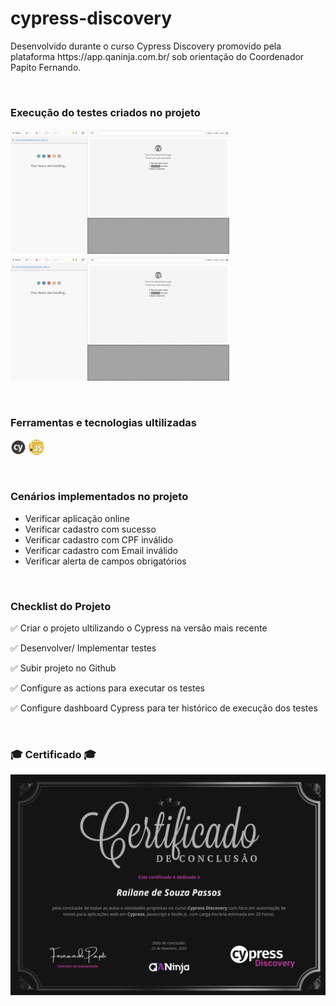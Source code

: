 <h1>cypress-discovery</h1>
<p>Desenvolvido durante o curso Cypress Discovery promovido pela plataforma https://app.qaninja.com.br/ sob orientação do Coordenador Papito Fernando.</p>

<br><h3>Execução do testes criados no projeto</h3>
<img width="350" height="200" src="buger-eats/images/home.spec.gif">
<img width="350" height="200" src="buger-eats/images/register.spec.gif">

<br><h3>Ferramentas e tecnologias ultilizadas</h3>
<img src="buger-eats/images/cypress.png" width="25" height="25">
<img src="buger-eats/images/javascript.png" width="25" height="25">

<br><h3>Cenários implementados no projeto</h3>

- Verificar aplicação online
- Verificar cadastro com sucesso
- Verificar cadastro com CPF inválido
- Verificar cadastro com Email inválido
- Verificar alerta de campos obrigatórios

<br><h3>Checklist do Projeto</h3>

✅ Criar o projeto ultilizando o Cypress na versão mais recente

✅ Desenvolver/ Implementar testes

✅ Subir projeto no Github

✅ Configure as actions para executar os testes

✅ Configure dashboard Cypress para ter histórico de execução dos testes

<br><h3>🎓 Certificado 🎓</h3>
<img src="buger-eats/images/certificado.png">